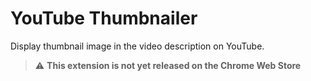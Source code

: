 # YouTube Thumbnailer

Display thumbnail image in the video description on YouTube.

> :warning: **This extension is not yet released on the Chrome Web Store**

